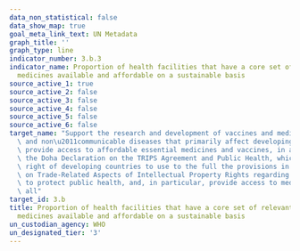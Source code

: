 ```yaml
---
data_non_statistical: false
data_show_map: true
goal_meta_link_text: UN Metadata
graph_title: ''
graph_type: line
indicator_number: 3.b.3
indicator_name: Proportion of health facilities that have a core set of relevant essential
  medicines available and affordable on a sustainable basis
source_active_1: true
source_active_2: false
source_active_3: false
source_active_4: false
source_active_5: false
source_active_6: false
target_name: "Support the research and development of vaccines and medicines for the communicable\
  \ and non\u2011communicable diseases that primarily affect developing countries,\
  \ provide access to affordable essential medicines and vaccines, in accordance with\
  \ the Doha Declaration on the TRIPS Agreement and Public Health, which affirms the\
  \ right of developing countries to use to the full the provisions in the Agreement\
  \ on Trade-Related Aspects of Intellectual Property Rights regarding flexibilities\
  \ to protect public health, and, in particular, provide access to medicines for\
  \ all"
target_id: 3.b
title: Proportion of health facilities that have a core set of relevant essential
  medicines available and affordable on a sustainable basis
un_custodian_agency: WHO
un_designated_tier: '3'
---
```

